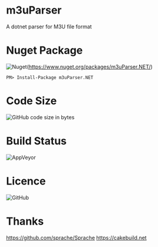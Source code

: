 # m3uParser
A dotnet parser for M3U file format

# Nuget Package
![Nuget](https://img.shields.io/nuget/v/m3uParser.NET.svg)(https://www.nuget.org/packages/m3uParser.NET/)

```
PM> Install-Package m3uParser.NET
```

# Code Size
![GitHub code size in bytes](https://img.shields.io/github/languages/code-size/jefersonsv/m3uparser.svg)

# Build Status
![AppVeyor](https://img.shields.io/appveyor/ci/jefersonsv/m3uparser.svg)

# Licence
![GitHub](https://img.shields.io/github/license/jefersonsv/m3uparser.svg)

# Thanks
https://github.com/sprache/Sprache
https://cakebuild.net